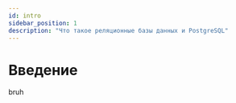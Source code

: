 ```yaml
---
id: intro
sidebar_position: 1
description: "Что такое реляционные базы данных и PostgreSQL"
---
```


# Введение

bruh